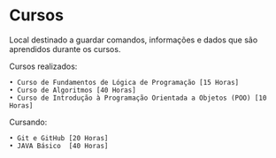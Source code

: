 # Cursos
 Local destinado a guardar comandos, informações e dados que são aprendidos durante os cursos.

Cursos realizados:

    • Curso de Fundamentos de Lógica de Programação [15 Horas]
    • Curso de Algoritmos [40 Horas]
    • Curso de Introdução à Programação Orientada a Objetos (POO) [10 Horas]

Cursando:

    • Git e GitHub [20 Horas]
    • JAVA Básico  [40 Horas]
